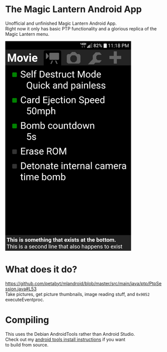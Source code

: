 # The Magic Lantern Android App  
Unofficial and unfinished Magic Lantern Android App.  
Right now it only has basic PTP functionality and a
glorious replica of the Magic Lantern menu.

<img src="screenshot.png" width="400">

# What does it do?
https://github.com/petabyt/mlandroid/blob/master/src/main/java/ptp/PtpSession.java#L53  
Take pictures, get picture thumbnails, image reading stuff, and `0x9052` executeEventproc.  

# Compiling
This uses the Debian AndroidTools rather than Android Studio.  
Check out my [android tools install instructions](https://gist.github.com/petabyt/c83094677995d90ee3757f8fb3d4c00a) if you want  
to build from source.
